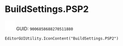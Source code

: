 # BuildSettings.PSP2
![](/img/BuildSettings.PSP2.png)
GUID: `9006858688270511880`
```
EditorGUIUtility.IconContent("BuildSettings.PSP2")
```
